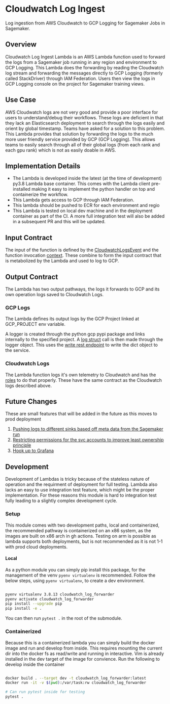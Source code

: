 # Cloudwatch Log Ingest

Log ingestion from AWS Cloudwatch to GCP Logging for Sagemaker Jobs in Sagemaker.

## Overview

Cloudwatch Log Ingest Lambda is an AWS Lambda function used to forward the logs from a
Sagemaker job running in any region and environment to GCP Logging. This Lambda does the
forwarding by reading the Cloudwatch log stream and forwarding the messages directly to GCP
Logging (formerly called StackDriver) through IAM Federation. Users then view the logs in 
GCP Logging console on the project for Sagemaker training views.

## Use Case

AWS Cloudwatch logs are not very good and provide a poor interface for users to understand/debug
their workflows. These logs are deficient in that they lack an 
Elasticsearch deployment to search through the logs easily and orient by global timestamp.
Teams have asked for a solution to this problem. This Lambda provides that solution by forwarding the logs
to the much more user friendly service provided by GCP (GCP Logging). This allows teams to easily search 
through all of their global logs (from each rank and each gpu rank) which is not as easily doable in AWS.

## Implementation Details

- The Lambda is developed inside the latest (at the time of development) py3.8 Lambda base container.
  This comes with the Lambda client pre-installed making it easy to implement the python handler on
  top and containerize the workflow.
- This Lambda gets access to GCP through IAM Federation.
- This lambda should be pushed to ECR for each environment and regio 
- This Lambda is tested on local dev machine and in the deployment container as part of the CI. A more full integration  test will also be added in a subsequent PR and this will be updated.

## Input Contract

The input of the function is defined by the [CloudwatchLogsEvent](https://docs.aws.amazon.com/lambda/latest/dg/log-structure.html) and the function invocation [context](https://docs.aws.amazon.com/lambda/latest/dg/python-context.html).
These combine to form the input contract that is metabolized by the Lambda and used to log to GCP.

## Output Contract

The Lambda has two output pathways, the logs it forwards to GCP and its own operation logs saved to Cloudwatch Logs.

### GCP Logs

The Lambda defines its output logs by the GCP Project linked at GCP_PROJECT env variable.

A logger is created through the python gcp pypi package and links internally to the specified project. A 
[log struct](https://cloud.google.com/python/docs/reference/logging/latest/logger) call is then 
made through the logger object. This uses the 
[write rest endpoint](https://cloud.google.com/logging/docs/reference/v2/rest/v2/entries/write) 
to write the dict object to the service.

### Cloudwatch Logs

The Lambda function logs it's own telemetry to Cloudwatch and has the 
[roles](https://github.tmc-stargate.com/arene-ai/arene-ai-infra/blob/master/terraform/modules/user/aws/lambdas/cloudwatch_log_forwarder/iam.tf#L54-L67) to do that properly. These have the same contract as the Cloudwatch logs 
described above.

## Future Changes

These are small features that will be added in the future as this moves to prod deployment

1. [Pushing logs to different sinks based off meta data from the Sagemaker run](https://cloud.google.com/logging/docs/export/configure_export_v2)
2. [Restricting permissions for the svc accounts to improve least ownership principle](https://cloud.google.com/logging/docs/routing/user-managed-service-accounts)
3. [Hook up to Grafana](https://grafana.com/docs/grafana/latest/datasources/google-cloud-monitoring/)

## Development

Development of Lambdas is tricky because of the stateless nature of operation and the requirment of deployment
for full testing. Lambda also lacks an easy to use integration test feature, which might be the proper implementation.
For these reasons this module is hard to integration test fully leading to a slightly complex development cycle.

### Setup

This module comes with two development paths, local and containerized, the recommended pathway is containerized
on an x86 system, as the images are built on x86 arch in gh actions. Testing on arm is possible as lambda supports
both deployments, but is not recommended as it is not 1-1 with prod cloud deployments.

#### Local

As a python module you can simply pip install this package, for the management of the venv `pyenv virtualenv` is 
recommended. Follow the below steps, using `pyenv virtualenv`, to create a dev environment.

```bash

pyenv virtualenv 3.8.13 cloudwatch_log_forwarder
pyenv activate cloudwatch_log_forwarder
pip install --upgrade pip
pip install -e .

```

You can then run `pytest .` in the root of the submodule.

### Containerized

Because this is a containerized lambda you can simply build the docker image and run and develop from inside.
This requires mounting the current dir into the docker fs as read/write and running in interactive. Vim is already
installed in the dev target of the image for convience. Run the following to develop inside the container

```bash

docker build . --target dev -t cloudwatch_log_forwarder:latest
docker run -it -v $(pwd):/var/task:rw cloudwatch_log_forwarder

# Can run pytest inside for testing
pytest .

```
